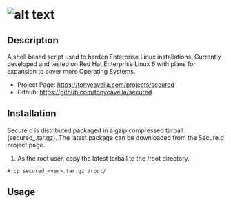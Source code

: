 # ![alt text](https://tonycavella.com/wp-content/uploads/2016/12/logo_vert_500px-300x269.png "Secure.d Logo")

## Description
A shell based script used to harden Enterprise Linux installations.  Currently developed and tested on Red Hat Enterprise Linux 6 with plans for expansion to cover more Operating Systems.

* Project Page: https://tonycavella.com/projects/secured
* Github: https://github.com/tonycavella/secured

## Installation
Secure.d is distributed packaged in a gzip compressed tarball (secured_<ver>.tar.gz).  The latest package can be downloaded from the Secure.d project page.  

1. As the root user, copy the latest tarball to the /root directory.
```
# cp secured_<ver>.tar.gz /root/
```

## Usage 
